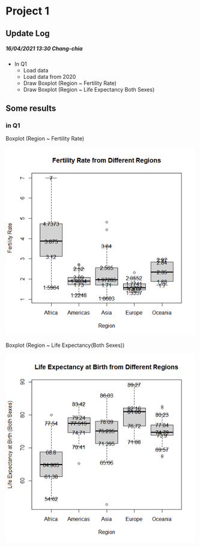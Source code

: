 # Project 1

## Update Log

##### 16/04/2021 13:30 Chang-chia
+ In Q1
    + Load data
    + Load data from 2020
    + Draw Boxplot (Region ~ Fertility Rate)
    + Draw Boxplot (Region ~ Life Expectancy Both Sexes)

## Some results

### in Q1

Boxplot (Region ~ Fertility Rate)

![alt text](https://github.com/Jeffchen00/ISC-repo/blob/1ea9ea6f64066924b2e72c37e51ba944e60dde27/Boxplot%20Region%20~%20Fertility%20Rate.png)

Boxplot (Region ~ Life Expectancy(Both Sexes))

![alt text](https://github.com/Jeffchen00/ISC-repo/blob/18fe860d94d45d24981c726b8187153e4b266384/Boxplot%20Region%20~%20Life%20Expectancy(Both%20Sexes).png)
